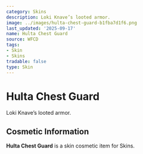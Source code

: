 ```yaml
---
category: Skins
description: Loki Knave’s looted armor.
image: ../images/hulta-chest-guard-b1fba7d1f6.png
last_updated: '2025-09-17'
name: Hulta Chest Guard
source: WFCD
tags:
- Skin
- Skins
tradable: false
type: Skin
---
```


# Hulta Chest Guard

Loki Knave’s looted armor.

## Cosmetic Information

**Hulta Chest Guard** is a skin cosmetic item for Skins.

